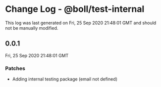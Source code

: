 # Change Log - @boll/test-internal

This log was last generated on Fri, 25 Sep 2020 21:48:01 GMT and should not be manually modified.

<!-- Start content -->

## 0.0.1

Fri, 25 Sep 2020 21:48:01 GMT

### Patches

- Adding internal testing package (email not defined)
